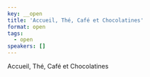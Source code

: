 ```yaml
---
key: __open
title: 'Accueil, Thé, Café et Chocolatines'
format: open
tags:
  - open
speakers: []
---
```

Accueil, Thé, Café et Chocolatines
